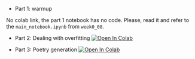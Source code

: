 * Part 1: warmup

No colab link, the part 1 notebook has no code. Please, read it and refer to the `main_notebook.ipynb` from `week0_08`.

* Part 2: Dealing with overfitting [![Open In Colab](https://colab.research.google.com/assets/colab-badge.svg)](https://colab.research.google.com/github/girafe-ai/ml-mipt/blob/msai_ml_s21/homeworks_basic/Lab2_DL/Lab2_DL_part2_overfitting.ipynb)

* Part 3: Poetry generation [![Open In Colab](https://colab.research.google.com/assets/colab-badge.svg)](https://colab.research.google.com/github/girafe-ai/ml-mipt/blob/msai_ml_s21/homeworks_basic/Lab2_DL/Lab2_DL_part3_poetry.ipynb)
